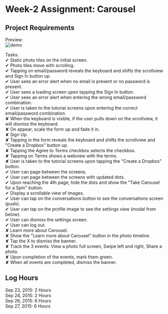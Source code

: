 
# Week-2 Assignment: Carousel

## Project Requirements
Preview:  
![demo](https://github.com/christophersybico/Week2-Carousel/blob/master/Demos/week2_carousel_demo.gif)

Tasks:  
✔︎ Static photo tiles on the initial screen.  
✔ Photo tiles move with scrolling.  
✔ Tapping on email/password reveals the keyboard and shifts the scrollview and Sign In button up.  
✔ User sees an error alert when no email is present or no password is present.  
✔ User sees a loading screen upon tapping the Sign In button.  
✔ User sees an error alert when entering the wrong email/password combination.  
✔ User is taken to the tutorial screens upon entering the correct email/password combination.  
✘ When the keyboard is visible, if the user pulls down on the scrollview, it will dismiss the keyboard.  
✘ On appear, scale the form up and fade it in.  
✘ Sign Up.  
✘ Tapping in the form reveals the keyboard and shifts the scrollview and "Create a Dropbox" button up.  
✘ Tapping the Agree to Terms checkbox selects the checkbox.  
✘ Tapping on Terms shows a webview with the terms.  
✘ User is taken to the tutorial screens upon tapping the "Create a Dropbox" button.  
✔ User can page between the screens.  
✔ User can page between the screens with updated dots.  
✔ Upon reaching the 4th page, hide the dots and show the "Take Carousel for a Spin" button.  
✔ Display a scrollable view of images.  
✔ User can tap on the conversations button to see the conversations screen (push).  
✔ User can tap on the profile image to see the settings view (modal from below).  
✔ User can dismiss the settings screen.  
✔ User can log out.  
✘ Learn more about Carousel.  
✘ Show the "Learn more about Carousel" button in the photo timeline.  
✘ Tap the X to dismiss the banner.  
✘ Track the 3 events: View a photo full screen, Swipe left and right, Share a photo.  
✘ Upon completion of the events, mark them green.  
✘ When all events are completed, dismiss the banner.  

## Log Hours
Sep 23, 2015: 2 Hours  
Sep 24, 2015: 2 Hours  
Sep 26, 2015: 6 Hours  
Sep 27, 2015: 6 Hours  
